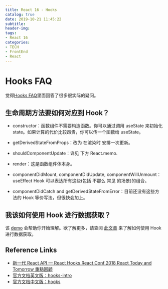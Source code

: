 ```yaml
---
title: React 16 - Hooks
catalog: true
date: 2019-10-21 11:45:22
subtitle:
header-img:
tags:
- React 16
categories:
- TECH
- FrontEnd
- React
---
```


# Hooks FAQ
觉得[Hooks FAQ](https://zh-hans.reactjs.org/docs/hooks-faq.html)里面回答了很多很实际的疑问。

## 生命周期方法要如何对应到 Hook？
* constructor：函数组件不需要构造函数。你可以通过调用 useState 来初始化 state。如果计算的代价比较昂贵，你可以传一个函数给 useState。

* getDerivedStateFromProps：改为 在渲染时 安排一次更新。

* shouldComponentUpdate：详见 下方 React.memo.

* render：这是函数组件体本身。

* componentDidMount, componentDidUpdate, componentWillUnmount：useEffect Hook 可以表达所有这些(包括 不那么 常见 的场景)的组合。

* componentDidCatch and getDerivedStateFromError：目前还没有这些方法的 Hook 等价写法，但很快会加上。

## 我该如何使用 Hook 进行数据获取？

该 [demo](https://codesandbox.io/s/jvvkoo8pq3) 会帮助你开始理解。欲了解更多，请查阅 [此文章](https://www.robinwieruch.de/react-hooks-fetch-data) 来了解如何使用 Hook 进行数据获取。

## Reference Links

- [新一代 React API — React Hooks React Conf 2018 React Today and Tomorrow 重點回顧](https://react.docschina.org/docs/portals.html)
- [官方文档英文版：hooks-intro](https://reactjs.org/docs/hooks-intro.html)
- [官方文档中文版：hooks](https://zh-hans.reactjs.org/docs/hooks-intro.html)
